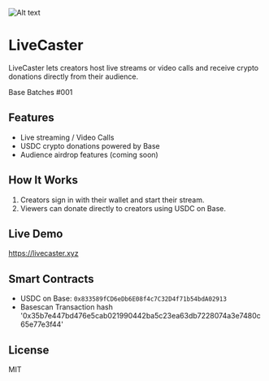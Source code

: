 ![Alt text](https://defecab1bb9c70bf9df3b0644e6440f0.cdn.bubble.io/f1746220013716x979058045854021000/Untitled%20design-4.png?_gl=1*1naqkl9*_gcl_au*MjA0MjI5Nzc2Mi4xNzQ2MjA5OTk5*_ga*MTMwMTc2OTMyMC4xNzQ1ODgxMjY4*_ga_BFPVR2DEE2*MTc0NjIwMDU1Ni40LjEuMTc0NjIxOTg5My41MC4wLjA.)

# LiveCaster

LiveCaster lets creators host live streams or video calls and receive crypto donations directly from their audience.

Base Batches #001

## Features
- Live streaming / Video Calls
- USDC crypto donations powered by Base
- Audience airdrop features (coming soon)

## How It Works
1. Creators sign in with their wallet and start their stream.
2. Viewers can donate directly to creators using USDC on Base.

## Live Demo
https://livecaster.xyz

## Smart Contracts
- USDC on Base: `0x833589fCD6eDb6E08f4c7C32D4f71b54bdA02913`
- Basescan Transaction hash '0x35b7e447bd476e5cab021990442ba5c23ea63db7228074a3e7480c65e77e3f44'

## License
MIT
